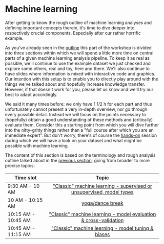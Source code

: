 # Machine learning

After getting to know the rough outline of machine learning analyses and defining important concepts therein, it's time to dive deeper into respectively crucial components. Especially after our rather horrific example. 

As you've already seen in the [outline]() this part of the workshop is divided into three sections within which we will spend a little more time on central parts of a given machine learning analysis pipeline. To keep it as real as possible, we'll continue to use the example dataset we just checked and explore some others, real and toy, here and there. We'll also continue to have slides where information is mixed with interactive code and graphics. Our intention with this setup is to enable you to directly play around with the things we've talked about and hopefully increase knowledge transfer. However, if that doesn't work for you, please let us know and we'll try our best to adapt accordingly.

We said it many times before: we only have 1 1/2 h for each part and thus unfortunately cannot present a very in-depth overview, nor go through every possible detail. Instead we will focus on the points necessary to (hopefully) obtain a good understanding of these methods and (critically) evaluate them. Consider this a starting point from which you will dive further into the nitty-gritty things rather than a "full course after which you are an immediate expert". But don't worry, there's of course the [hands-on]() session during which we will have a look on your dataset and what might be possible with machine learning.

The content of this section is based on the terminology and rough analysis outline talked about in the [previous section](), going from broader to more precise topics:

| Time slot         | Topic | 
|--------------|:-----:|
| 9:30 AM - 10 AM |  ["Classic" machine learning - supervised or unsupervised, model types]() |
| 10 AM - 10:15 AM |  [yoga/dance break]() |
| 10:15 AM - 10:45 AM |  ["Classic" machine learning - model evaluation & cross-validation]() |
| 10:45 AM - 11:15 AM |  ["Classic" machine learning - model tuning & biases]() |